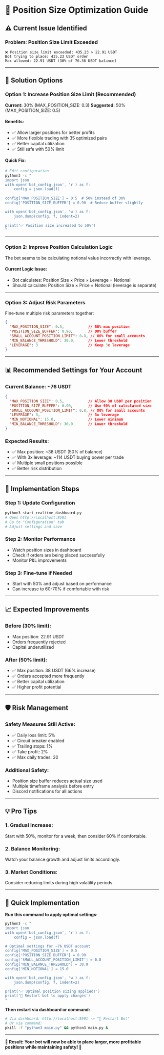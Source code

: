 # 🔧 Position Size Optimization Guide

## ⚠️ **Current Issue Identified**

### **Problem:** Position Size Limit Exceeded
```
❌ Position size limit exceeded: 435.23 > 22.91 USDT
Bot trying to place: 435.23 USDT order
Max allowed: 22.91 USDT (30% of 76.36 USDT balance)
```

---

## 🎯 **Solution Options**

### **Option 1: Increase Position Size Limit (Recommended)**
**Current:** 30% (MAX_POSITION_SIZE: 0.3)
**Suggested:** 50% (MAX_POSITION_SIZE: 0.5)

#### Benefits:
- ✅ Allow larger positions for better profits
- ✅ More flexible trading with 35 optimized pairs
- ✅ Better capital utilization
- ✅ Still safe with 50% limit

#### **Quick Fix:**
```bash
# Edit configuration
python3 -c "
import json
with open('bot_config.json', 'r') as f:
    config = json.load(f)
    
config['MAX_POSITION_SIZE'] = 0.5  # 50% instead of 30%
config['POSITION_SIZE_BUFFER'] = 0.90  # Reduce buffer slightly

with open('bot_config.json', 'w') as f:
    json.dump(config, f, indent=2)
    
print('✅ Position size increased to 50%')
"
```

---

### **Option 2: Improve Position Calculation Logic**
The bot seems to be calculating notional value incorrectly with leverage.

#### **Current Logic Issue:**
- Bot calculates: Position Size × Price × Leverage = Notional
- Should calculate: Position Size × Price = Notional (leverage is separate)

---

### **Option 3: Adjust Risk Parameters**
Fine-tune multiple risk parameters together:

```json
{
  "MAX_POSITION_SIZE": 0.5,           // 50% max position
  "POSITION_SIZE_BUFFER": 0.90,       // 90% buffer
  "SMALL_ACCOUNT_POSITION_LIMIT": 0.8, // 80% for small accounts
  "MIN_BALANCE_THRESHOLD": 30.0,      // Lower threshold
  "LEVERAGE": 3                       // Keep 3x leverage
}
```

---

## 📊 **Recommended Settings for Your Account**

### **Current Balance: ~76 USDT**
```json
{
  "MAX_POSITION_SIZE": 0.5,           // Allow 38 USDT per position
  "POSITION_SIZE_BUFFER": 0.90,       // Use 90% of calculated size
  "SMALL_ACCOUNT_POSITION_LIMIT": 0.8, // 80% for small accounts
  "LEVERAGE": 3,                      // 3x leverage
  "MIN_NOTIONAL": 15.0,               // Lower minimum
  "MIN_BALANCE_THRESHOLD": 30.0       // Lower threshold
}
```

### **Expected Results:**
- ✅ Max position: ~38 USDT (50% of balance)
- ✅ With 3x leverage: ~114 USDT buying power per trade
- ✅ Multiple small positions possible
- ✅ Better risk distribution

---

## 🚀 **Implementation Steps**

### **Step 1: Update Configuration**
```bash
python3 start_realtime_dashboard.py
# Open http://localhost:8501
# Go to "Configuration" tab
# Adjust settings and save
```

### **Step 2: Monitor Performance**
- Watch position sizes in dashboard
- Check if orders are being placed successfully
- Monitor P&L improvements

### **Step 3: Fine-tune if Needed**
- Start with 50% and adjust based on performance
- Can increase to 60-70% if comfortable with risk

---

## 📈 **Expected Improvements**

### **Before (30% limit):**
- Max position: 22.91 USDT
- Orders frequently rejected
- Capital underutilized

### **After (50% limit):**
- ✅ Max position: 38 USDT (66% increase)
- ✅ Orders accepted more frequently
- ✅ Better capital utilization
- ✅ Higher profit potential

---

## 🛡️ **Risk Management**

### **Safety Measures Still Active:**
- ✅ Daily loss limit: 5%
- ✅ Circuit breaker enabled
- ✅ Trailing stops: 1%
- ✅ Take profit: 2%
- ✅ Max daily trades: 30

### **Additional Safety:**
- Position size buffer reduces actual size used
- Multiple timeframe analysis before entry
- Discord notifications for all actions

---

## 💡 **Pro Tips**

### **1. Gradual Increase:**
Start with 50%, monitor for a week, then consider 60% if comfortable.

### **2. Balance Monitoring:**
Watch your balance growth and adjust limits accordingly.

### **3. Market Conditions:**
Consider reducing limits during high volatility periods.

---

## 🎯 **Quick Implementation**

**Run this command to apply optimal settings:**
```bash
python3 -c "
import json
with open('bot_config.json', 'r') as f:
    config = json.load(f)

# Optimal settings for ~76 USDT account
config['MAX_POSITION_SIZE'] = 0.5
config['POSITION_SIZE_BUFFER'] = 0.90
config['SMALL_ACCOUNT_POSITION_LIMIT'] = 0.8
config['MIN_BALANCE_THRESHOLD'] = 30.0
config['MIN_NOTIONAL'] = 15.0

with open('bot_config.json', 'w') as f:
    json.dump(config, f, indent=2)

print('✅ Optimal position sizing applied!')
print('🚀 Restart bot to apply changes')
"
```

**Then restart via dashboard or command:**
```bash
# Via dashboard: http://localhost:8501 -> "🔄 Restart Bot"
# Or via command:
pkill -f "python3 main.py" && python3 main.py &
```

---

**🎊 Result: Your bot will now be able to place larger, more profitable positions while maintaining safety! 🚀** 
